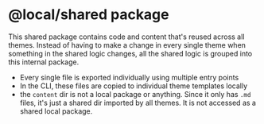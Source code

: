 # @local/shared package

This shared package contains code and content that's reused across all themes. Instead of having to make a change in every single theme when something in the shared logic changes, all the shared logic is grouped into this internal package.

- Every single file is exported individually using multiple entry points
- In the CLI, these files are copied to individual theme templates locally
- the `content` dir is not a local package or anything. Since it only has `.md` files, it's just a shared dir imported by all themes. It is not accessed as a shared local package.